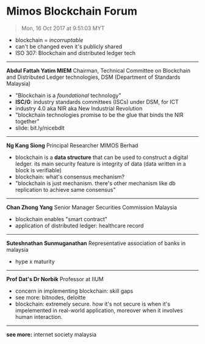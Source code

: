 # Mimos Blockchain Forum
> Mon, 16 Oct 2017 at 9:51:03 MYT

- blockchain = *incorruptable*
- can't be changed even it's publicly shared
- ISO 307: Blockchain and distributed ledger tech

---- 

**Abdul Fattah Yatim MIEM**
Chairman, Technical Committee on Blockchain and Distributed Ledger technologies, DSM (Department of Standards Malaysia)

- "Blockchain is a *foundational* technology"
- **ISC/G**: industry standards committees (ISCs) under DSM, for ICT
- industry 4.0 aka NIR aka New Industrial Revolution
- "blockchain technologies promise to be the glue that binds the NIR together"
- slide: bit.ly/nicebdlt

---
**Ng Kang Siong**
Principal Researcher MIMOS Berhad

- blockchain is a **data structure** that can be used to construct a digital ledger. its main security feature is integrity of data (data written in a block is verifiable)
- blockchain: what's consensus mechanism?
- "blockchain is just mechanism. there's other mechanism like db replication to achieve same consensus"

---
**Chan Zhong Yang**
Senior Manager Securities Commission Malaysia

- blockchain enables "smart contract"
- application of distributed ledger: healthcare record

---

**Suteshnathan Sunmuganathan** 
Representative association of banks in malaysia

- hype x maturity

---
**Prof Dat's Dr Norbik** 
Professor at IIUM

- concern in implementing blockchain: skill gaps
- see more: bitnodes, deloitte
- blockchain: extremely secure. how it's not secure is when it's impelemented in real-world application, moreover when it involves human interaction.

---
**see more:** internet society malaysia

